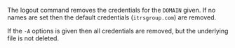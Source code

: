 The logout command removes the credentials for the `DOMAIN` given. If no
names are set then the default credentials (`itrsgroup.com`) are
removed.

If the `-A` options is given then all credentials are removed, but the
underlying file is not deleted.
